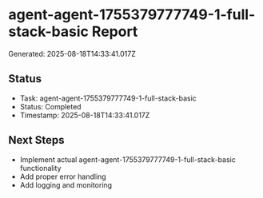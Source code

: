 # agent-agent-1755379777749-1-full-stack-basic Report

Generated: 2025-08-18T14:33:41.017Z

## Status
- Task: agent-agent-1755379777749-1-full-stack-basic
- Status: Completed
- Timestamp: 2025-08-18T14:33:41.017Z

## Next Steps
- Implement actual agent-agent-1755379777749-1-full-stack-basic functionality
- Add proper error handling
- Add logging and monitoring
